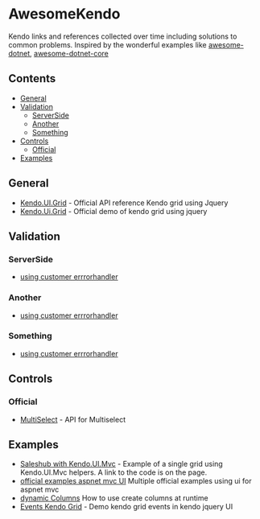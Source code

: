 # AwesomeKendo
Kendo links and references collected over time including solutions to common problems. Inspired by the wonderful examples like  [awesome-dotnet](https://github.com/quozd/awesome-dotnet), [awesome-dotnet-core](https://github.com/thangchung/awesome-dotnet-core)


## Contents

* [General](#general)
* [Validation](#validation)
  * [ServerSide](#serverside)
  * [Another](#another)
  * [Something](#something)
* [Controls](#controls)
  * [Official](#official)
* [Examples](#examples)



## General
  * [Kendo.UI.Grid](https://docs.telerik.com/kendo-ui/api/javascript/ui/grid) - Official API reference Kendo grid using Jquery 
  * [Kendo.Ui.Grid](https://demos.telerik.com/kendo-ui/grid/index) - Official demo of kendo grid using jquery
## Validation
### ServerSide
* [using customer errrorhandler ](https://www.telerik.com/blogs/handling-server-side-validation-errors-in-your-kendo-ui-grid#disqus_thread)
### Another
* [using customer errrorhandler ](https://www.telerik.com/blogs/handling-server-side-validation-errors-in-your-kendo-ui-grid#disqus_thread)
### Something
* [using customer errrorhandler ](https://www.telerik.com/blogs/handling-server-side-validation-errors-in-your-kendo-ui-grid#disqus_thread)

## Controls
### Official
* [MultiSelect](https://docs.telerik.com/kendo-ui/api/javascript/ui/multiselect) - API for Multiselect

## Examples
 * [Saleshub with Kendo.UI.Mvc](https://demos.telerik.com/kendo-ui/saleshub#) - Example of a single grid using Kendo.UI.Mvc helpers. A link to the code is on the page.
 * [official examples aspnet mvc UI](https://github.com/telerik/ui-for-aspnet-mvc-examples) Multiple official examples using ui for aspnet mvc
 * [dynamic Columns](https://docs.telerik.com/kendo-ui/knowledge-base/create-with-dynamic-columns-and-data-types) How to use create columns at runtime 
 * [Events Kendo Grid](https://demos.telerik.com/kendo-ui/grid/events) - Demo kendo grid events in kendo jquery UI
